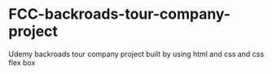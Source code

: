 # FCC-backroads-tour-company-project
Udemy backroads tour company project built by using html and css and css flex box 

